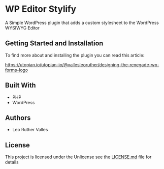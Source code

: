 # WP Editor Stylify

A Simple WordPress plugin that adds a custom stylesheet to the WordPress WYSIWYG Editor

## Getting Started and Installation

To find more about and installing the plugin you can read this article:

https://utopian.io/utopian-io/@vallesleoruther/designing-the-renegade-wp-forms-logo

## Built With

* PHP
* WordPress

## Authors

* Leo Ruther Valles

## License

This project is licensed under the Unlicense see the [LICENSE.md](LICENSE.md) file for details
